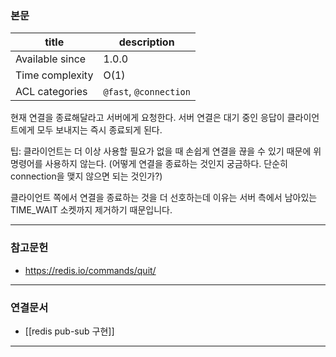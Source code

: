 ### 본문
| title           | description                                       |
| --------------- | ------------------------------------------------- |
| Available since | 1.0.0                                             |
| Time complexity | O(1) |
| ACL categories  | `@fast`, `@connection`                            |

현재 연결을 종료해달라고 서버에게 요청한다. 서버 연결은 대기 중인 응답이 클라이언트에게 모두 보내지는 즉시 종료되게 된다.

팁:
클라이언트는 더 이상 사용할 필요가 없을 때 손쉽게 연결을 끊을 수 있기 때문에 위 명령어를 사용하지 않는다.
(어떻게 연결을 종료하는 것인지 궁금하다. 단순히 connection을 맺지 않으면 되는 것인가?)

클라이언트 쪽에서 연결을 종료하는 것을 더 선호하는데 이유는 서버 측에서 남아있는 TIME_WAIT 소켓까지 제거하기 때문입니다.

---
### 참고문헌
- https://redis.io/commands/quit/
---
### 연결문서
- [[redis pub-sub 구현]]
---
